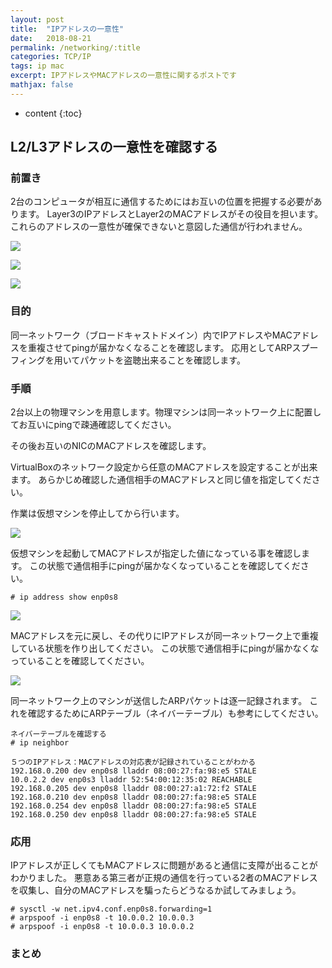 ```yaml
---
layout: post
title:  "IPアドレスの一意性"
date:   2018-08-21
permalink: /networking/:title
categories: TCP/IP
tags: ip mac
excerpt: IPアドレスやMACアドレスの一意性に関するポストです
mathjax: false
---
```


* content
{:toc}

## L2/L3アドレスの一意性を確認する

### 前置き

2台のコンピュータが相互に通信するためにはお互いの位置を把握する必要があります。
Layer3のIPアドレスとLayer2のMACアドレスがその役目を担います。
これらのアドレスの一意性が確保できないと意図した通信が行われません。

![]({{site.baseurl}}/images/arp/addressing01.png)

![]({{site.baseurl}}/images/arp/addressing02.png)

![]({{site.baseurl}}/images/arp/addressing03.png)

### 目的

同一ネットワーク（ブロードキャストドメイン）内でIPアドレスやMACアドレスを重複させてpingが届かなくなることを確認します。
応用としてARPスプーフィングを用いてパケットを盗聴出来ることを確認します。

### 手順

2台以上の物理マシンを用意します。物理マシンは同一ネットワーク上に配置してお互いにpingで疎通確認してください。

その後お互いのNICのMACアドレスを確認します。

VirtualBoxのネットワーク設定から任意のMACアドレスを設定することが出来ます。
あらかじめ確認した通信相手のMACアドレスと同じ値を指定してください。

作業は仮想マシンを停止してから行います。

![]({{site.baseurl}}/images/arp/bridge_mac.png)

仮想マシンを起動してMACアドレスが指定した値になっている事を確認します。
この状態で通信相手にpingが届かなくなっていることを確認してください。

```
# ip address show enp0s8
```

![]({{site.baseurl}}/images/arp/mac2.png)

MACアドレスを元に戻し、その代りにIPアドレスが同一ネットワーク上で重複している状態を作り出してください。
この状態で通信相手にpingが届かなくなっていることを確認してください。

![]({{site.baseurl}}/images/arp/ip.png)

同一ネットワーク上のマシンが送信したARPパケットは逐一記録されます。
これを確認するためにARPテーブル（ネイバーテーブル）も参考にしてください。

```
ネイバーテーブルを確認する
# ip neighbor

５つのIPアドレス：MACアドレスの対応表が記録されていることがわかる
192.168.0.200 dev enp0s8 lladdr 08:00:27:fa:98:e5 STALE
10.0.2.2 dev enp0s3 lladdr 52:54:00:12:35:02 REACHABLE
192.168.0.205 dev enp0s8 lladdr 08:00:27:a1:72:f2 STALE
192.168.0.210 dev enp0s8 lladdr 08:00:27:fa:98:e5 STALE
192.168.0.254 dev enp0s8 lladdr 08:00:27:fa:98:e5 STALE
192.168.0.250 dev enp0s8 lladdr 08:00:27:fa:98:e5 STALE
```

### 応用

IPアドレスが正しくてもMACアドレスに問題があると通信に支障が出ることがわかりました。
悪意ある第三者が正規の通信を行っている2者のMACアドレスを収集し、自分のMACアドレスを騙ったらどうなるか試してみましょう。

```
# sysctl -w net.ipv4.conf.enp0s8.forwarding=1
# arpspoof -i enp0s8 -t 10.0.0.2 10.0.0.3
# arpspoof -i enp0s8 -t 10.0.0.3 10.0.0.2
```

### まとめ
